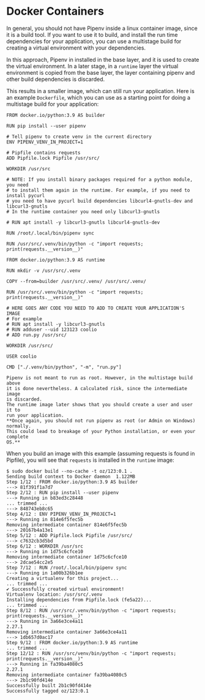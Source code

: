 # Docker Containers

In general, you should not have Pipenv inside a linux container image, since
it is a build tool. If you want to use it to build, and install the run time
dependencies for your application, you can use a multistage build for creating
a virtual environment with your dependencies.

In this approach, Pipenv in installed in the base layer, and it is used to create the virtual
environment. In a later stage, in a `runtime` layer the virtual environment
is copied from the base layer, the layer containing pipenv and other build
dependencies is discarded.

This results in a smaller image, which can still run your application.
Here is an example `Dockerfile`, which you can use as a starting point for
doing a multistage build for your application:

    FROM docker.io/python:3.9 AS builder

    RUN pip install --user pipenv

    # Tell pipenv to create venv in the current directory
    ENV PIPENV_VENV_IN_PROJECT=1

    # Pipfile contains requests
    ADD Pipfile.lock Pipfile /usr/src/

    WORKDIR /usr/src

    # NOTE: If you install binary packages required for a python module, you need
    # to install them again in the runtime. For example, if you need to install pycurl
    # you need to have pycurl build dependencies libcurl4-gnutls-dev and libcurl3-gnutls
    # In the runtime container you need only libcurl3-gnutls

    # RUN apt install -y libcurl3-gnutls libcurl4-gnutls-dev

    RUN /root/.local/bin/pipenv sync

    RUN /usr/src/.venv/bin/python -c "import requests; print(requests.__version__)"

    FROM docker.io/python:3.9 AS runtime

    RUN mkdir -v /usr/src/.venv

    COPY --from=builder /usr/src/.venv/ /usr/src/.venv/

    RUN /usr/src/.venv/bin/python -c "import requests; print(requests.__version__)"

    # HERE GOES ANY CODE YOU NEED TO ADD TO CREATE YOUR APPLICATION'S IMAGE
    # For example
    # RUN apt install -y libcurl3-gnutls
    # RUN adduser --uid 123123 coolio
    # ADD run.py /usr/src/

    WORKDIR /usr/src/

    USER coolio

    CMD ["./.venv/bin/python", "-m", "run.py"]

```{note}
Pipenv is not meant to run as root. However, in the multistage build above
it is done nevertheless. A calculated risk, since the intermediate image
is discarded.
The runtime image later shows that you should create a user and user it to
run your application.
**Once again, you should not run pipenv as root (or Admin on Windows) normally.
This could lead to breakage of your Python installation, or even your complete
OS.**
```

When you build an image with this example (assuming requests is found in Pipfile), you
will see that `requests` is installed in the `runtime` image:

    $ sudo docker build --no-cache -t oz/123:0.1 .
    Sending build context to Docker daemon  1.122MB
    Step 1/12 : FROM docker.io/python:3.9 AS builder
    ---> 81f391f1a7d7
    Step 2/12 : RUN pip install --user pipenv
    ---> Running in b83ed3c28448
    ... trimmed ...
    ---> 848743eb8c65
    Step 4/12 : ENV PIPENV_VENV_IN_PROJECT=1
    ---> Running in 814e6f5fec5b
    Removing intermediate container 814e6f5fec5b
    ---> 20167b4a13e1
    Step 5/12 : ADD Pipfile.lock Pipfile /usr/src/
    ---> c7632cb3d5bd
    Step 6/12 : WORKDIR /usr/src
    ---> Running in 1d75c6cfce10
    Removing intermediate container 1d75c6cfce10
    ---> 2dcae54cc2e5
    Step 7/12 : RUN /root/.local/bin/pipenv sync
    ---> Running in 1a00b326b1ee
    Creating a virtualenv for this project...
    ... trimmed ...
    ✔ Successfully created virtual environment!
    Virtualenv location: /usr/src/.venv
    Installing dependencies from Pipfile.lock (fe5a22)...
    ... trimmed ...
    Step 8/12 : RUN /usr/src/.venv/bin/python -c "import requests; print(requests.__version__)"
    ---> Running in 3a66e3ce4a11
    2.27.1
    Removing intermediate container 3a66e3ce4a11
    ---> 1db657d0ac17
    Step 9/12 : FROM docker.io/python:3.9 AS runtime
    ... trimmed ...
    Step 12/12 : RUN /usr/src/venv/bin/python -c "import requests; print(requests.__version__)"
    ---> Running in fa39ba4080c5
    2.27.1
    Removing intermediate container fa39ba4080c5
    ---> 2b1c90fd414e
    Successfully built 2b1c90fd414e
    Successfully tagged oz/123:0.1
